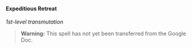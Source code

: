 #### Expeditious Retreat
<!-- markdownlint-disable-next-line no-emphasis-as-heading -->
_1st-level transmutation_

> **Warning:**
> This spell has not yet been transferred from the Google Doc.
